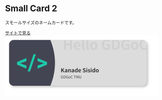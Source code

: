# Small Card 2

スモールサイズのネームカードです。

<a href="https://kanadesisido.github.io/welcome-gdgoc-2025/Card/SmallCards/IconCard2/index.html">サイトで見る</a><br/>
![](./screenshot.png)
